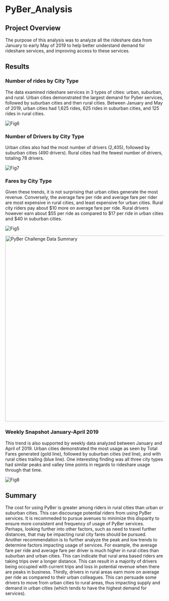 # PyBer_Analysis

## Project Overview

The purpose of this analysis was to analyze all the rideshare data from January to early May of 2019 to help better understand demand for rideshare services, and improving access to these services.

## Results

### Number of rides by City Type

The data examined rideshare services in 3 types of cities: urban, suburban, and rural. Urban cities demonstrated the largest demand for Pyber services, followed by suburban cities and then rural cities. Between January and May of 2019, urban cities had 1,625 rides, 625 rides in suburban cities, and 125 rides in rural cities.

![Fig6](https://user-images.githubusercontent.com/93743169/150625661-f263ef0a-7909-4308-8e63-00fab2d53184.png)

### Number of Drivers by City Type

Urban cities also had the most number of drivers (2,405), followed by suburban cities (490 drivers). Rural cities had the fewest number of drivers, totaling 78 drivers.

![Fig7](https://user-images.githubusercontent.com/93743169/150625782-8ac827b2-9fc7-4f28-91ae-531dda6e7e37.png)

### Fares by City Type

Given these trends, it is not surprising that urban cities generate the most revenue. Conversely, the average fare per ride and average fare per rider are most expensive in rural cities, and least expensive for urban cities. Rural city riders pay about $10 more on average fare per ride. Rural drivers however earn about $55 per ride as compared to $17 per ride in urban cities and $40 in suburban cities.

![Fig5](https://user-images.githubusercontent.com/93743169/150625611-2296de43-c2bd-4f06-8ca0-81614d4e0b22.png)

<img width="589" alt="PyBer Challenge Data Summary" src="https://user-images.githubusercontent.com/93743169/150625791-10a65d5b-642c-4fe8-9cf2-243c59f631bd.png">

### Weekly Snapshot January-April 2019

This trend is also supported by weekly data analyzed between January and April of 2019. Urban cities demonstrated the most usage as seen by Total Fares generated (gold line), followed by suburban cities (red line), and with rural cities trailing (blue line). One interesting finding was all three city types had similar peaks and valley time points in regards to rideshare usage through that time.

![Fig8](https://user-images.githubusercontent.com/93743169/150626037-dd617e86-d9bf-4af0-98da-bbccd8f2f80f.png)

## Summary

The cost for using PyBer is greater among riders in rural cities than urban or suburban cities. This can discourage potential riders from using PyBer services. It is recommeded to pursue avenues to minimize this disparity to ensure more consistent and frequency of usage of PyBer services. Perhaps, looking further into other factors, such as need to travel further distances, that may be impacting rural city fares should be pursued. Another recommendation is to further analyze the peak and low trends to determine factors impacting usage of services. For example, the average fare per ride and average fare per driver is much higher in rural cities than suburban and urban cities. This can indicate that rural area based riders are taking trips over a longer distance. This can result in a majority of drivers being occupied with current trips and loss in potential revenue when there are peaks in business. Thirdly, drivers in rural areas earn more on average per ride as compared to their urban colleagues. This can persuade some drivers to move from urban cities to rural areas, thus impacting supply and demand in urban cities (which tends to have the highest demand for services). 

